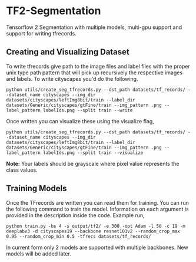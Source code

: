 # TF2-Segmentation
Tensorflow 2 Segmentation with multiple models, multi-gpu support and support for writing tfrecords.

## Creating and Visualizing Dataset
To write tfrecords give path to the image files and label files with the proper unix type path pattern that will pick up recursively the respective images and labels. To write cityscapes you'd do the following.
```
python utils/create_seg_tfrecords.py --dst_path datasets/tf_records/ --dataset_name cityscapes --img_dir datasets/cityscapes/leftImg8bit/train --label_dir datasets/Generic/cityscapes/gtFine/train --img_pattern .png --label_pattern labelIds.png --split train --write
```
Once written you can visualize these using the visualize flag,
```
python utils/create_seg_tfrecords.py --dst_path datasets/tf_records/ --dataset_name cityscapes --img_dir datasets/cityscapes/leftImg8bit/train --label_dir datasets/Generic/cityscapes/gtFine/train --img_pattern .png --label_pattern labelIds.png --split train --visualize
```
**Note:** Your labels should be grayscale where pixel value represents the class values.
## Training Models
Once the TFrecords are written you can read them for training. You can run the following command to train the model. Information on each argument is provided in the description inside the code. Example run,

```python train.py -bs 4 -s output/tf2/ -e 300 -opt Adam -l 50 -c 19 -m deeplabv3 -d cityscapes19 --backbone resnet101v2 --random_crop_max 0.95 --random_crop_min 0.5 -tfrecs datasets/tf_records/```

In current form only 2 models are supported with multiple backbones. New models will be added later.
